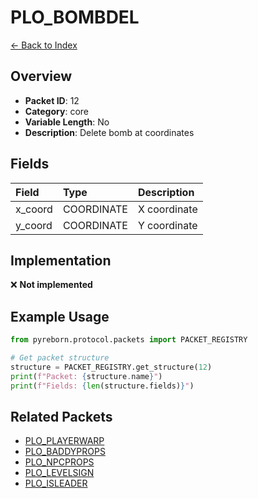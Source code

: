 # PLO_BOMBDEL

[← Back to Index](../index.md)

## Overview

- **Packet ID**: 12
- **Category**: core
- **Variable Length**: No
- **Description**: Delete bomb at coordinates

## Fields

| Field | Type | Description |
|:------|:-----|:------------|
| x_coord | COORDINATE | X coordinate |
| y_coord | COORDINATE | Y coordinate |

## Implementation

❌ **Not implemented**

## Example Usage

```python
from pyreborn.protocol.packets import PACKET_REGISTRY

# Get packet structure
structure = PACKET_REGISTRY.get_structure(12)
print(f"Packet: {structure.name}")
print(f"Fields: {len(structure.fields)}")
```

## Related Packets

- [PLO_PLAYERWARP](PLO_PLAYERWARP.md)
- [PLO_BADDYPROPS](PLO_BADDYPROPS.md)
- [PLO_NPCPROPS](PLO_NPCPROPS.md)
- [PLO_LEVELSIGN](PLO_LEVELSIGN.md)
- [PLO_ISLEADER](PLO_ISLEADER.md)
